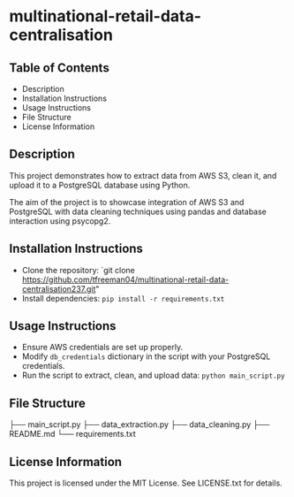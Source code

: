 # multinational-retail-data-centralisation

## Table of Contents
- Description
- Installation Instructions
- Usage Instructions
- File Structure
- License Information

## Description
This project demonstrates how to extract data from AWS S3, clean it, and upload it to a PostgreSQL database using Python.

The aim of the project is to showcase integration of AWS S3 and PostgreSQL with data cleaning techniques using pandas and database interaction using psycopg2.

## Installation Instructions
- Clone the repository: `git clone https://github.com/tfreeman04/multinational-retail-data-centralisation237.git"
- Install dependencies: `pip install -r requirements.txt`

## Usage Instructions
- Ensure AWS credentials are set up properly.
- Modify `db_credentials` dictionary in the script with your PostgreSQL credentials.
- Run the script to extract, clean, and upload data: `python main_script.py`

## File Structure

├── main_script.py
├── data_extraction.py
├── data_cleaning.py
├── README.md
└── requirements.txt


## License Information
This project is licensed under the MIT License. See LICENSE.txt for details.




